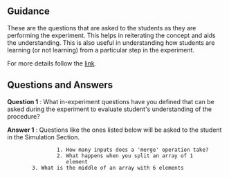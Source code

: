 ## Guidance
   These are the questions that are asked to the students as they are performing
   the experiment. This helps in reiterating the concept and aids the understanding. 
   This is also useful in understanding how students are learning (or not learning) from
   a particular step in the experiment. 
   
For more details follow the [link](http://community.virtual-labs.ac.in/docs/ph3-new-exp-dev/).   
  
## Questions and Answers

   **Question 1** : What in-experiment questions have you
                    defined that can be asked during the
                    experiment to evaluate student's
                    understanding of the procedure?

   **Answer 1** : Questions like the ones listed below will be asked
                  to the student in the Simulation Section.
 
                    1. How many inputs does a 'merge' operation take?
                    2. What happens when you split an array of 1
                       element
		    3. What is the middle of an array with 6 elements
